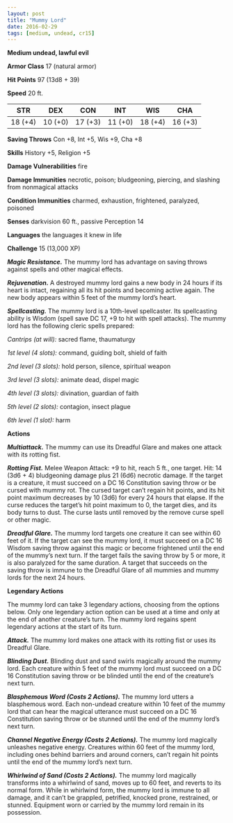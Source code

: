 ```yaml
---
layout: post
title: "Mummy Lord"
date: 2016-02-29
tags: [medium, undead, cr15]
---
```


**Medium undead, lawful evil**

**Armor Class** 17 (natural armor)

**Hit Points** 97 (13d8 + 39)

**Speed** 20 ft.

|   STR   |   DEX   |   CON   |   INT   |   WIS   |   CHA   |
|:-----:|:-----:|:-----:|:-----:|:-----:|:-----:|
| 18 (+4) | 10 (+0) | 17 (+3) | 11 (+0) | 18 (+4) | 16 (+3) |

**Saving Throws** Con +8, Int +5, Wis +9, Cha +8 

**Skills** History +5, Religion +5 

**Damage Vulnerabilities** fire 

**Damage Immunities** necrotic, poison; bludgeoning, piercing, and slashing from nonmagical attacks 

**Condition Immunities** charmed, exhaustion, frightened, paralyzed, poisoned 

**Senses** darkvision 60 ft., passive Perception 14 

**Languages** the languages it knew in life 

**Challenge** 15 (13,000 XP) 

***Magic Resistance.*** The mummy lord has advantage on saving throws against spells and other magical effects. 

***Rejuvenation.*** A destroyed mummy lord gains a new body in 24 hours if its heart is intact, regaining all its hit points and becoming active again. The new body appears within 5 feet of the mummy lord’s heart. 

***Spellcasting.*** The mummy lord is a 10th-level spellcaster. Its spellcasting ability is Wisdom (spell save DC 17, +9 to hit with spell attacks). The mummy lord has the following cleric spells prepared: 

*Cantrips (at will):* sacred flame, thaumaturgy 

*1st level (4 slots):* command, guiding bolt, shield of faith 

*2nd level (3 slots):* hold person, silence, spiritual weapon 

*3rd level (3 slots):* animate dead, dispel magic 

*4th level (3 slots):* divination, guardian of faith 

*5th level (2 slots):* contagion, insect plague 

*6th level (1 slot):* harm 

**Actions** 

***Multiattack.*** The mummy can use its Dreadful Glare and makes one attack with its rotting fist. 

***Rotting Fist.*** Melee Weapon Attack: +9 to hit, reach 5 ft., one target. Hit: 14 (3d6 + 4) bludgeoning damage plus 21 (6d6) necrotic damage. If the target is a creature, it must succeed on a DC 16 Constitution saving throw or be cursed with mummy rot. The cursed target can’t regain hit points, and its hit point maximum decreases by 10 (3d6) for every 24 hours that elapse. If the curse reduces the target’s hit point maximum to 0, the target dies, and its body turns to dust. The curse lasts until removed by the remove curse spell or other magic. 

***Dreadful Glare.*** The mummy lord targets one creature it can see within 60 feet of it. If the target can see the mummy lord, it must succeed on a DC 16 Wisdom saving throw against this magic or become frightened until the end of the mummy’s next turn. If the target fails the saving throw by 5 or more, it is also paralyzed for the same duration. A target that succeeds on the saving throw is immune to the Dreadful Glare of all mummies and mummy lords for the next 24 hours. 

**Legendary Actions** 

The mummy lord can take 3 legendary actions, choosing from the options below. Only one legendary action option can be used at a time and only at the end of another creature’s turn. The mummy lord regains spent legendary actions at the start of its turn. 

***Attack.*** The mummy lord makes one attack with its rotting fist or uses its Dreadful Glare. 

***Blinding Dust.*** Blinding dust and sand swirls magically around the mummy lord. Each creature within 5 feet of the mummy lord must succeed on a DC 16 Constitution saving throw or be blinded until the end of the creature’s next turn. 

***Blasphemous Word (Costs 2 Actions).*** The mummy lord utters a blasphemous word. Each non-undead creature within 10 feet of the mummy lord that can hear the magical utterance must succeed on a DC 16 Constitution saving throw or be stunned until the end of the mummy lord’s next turn.

***Channel Negative Energy (Costs 2 Actions).*** The mummy lord magically unleashes negative energy. Creatures within 60 feet of the mummy lord, including ones behind barriers and around corners, can’t regain hit points until the end of the mummy lord’s next turn. 

***Whirlwind of Sand (Costs 2 Actions).*** The mummy lord magically transforms into a whirlwind of sand, moves up to 60 feet, and reverts to its normal form. While in whirlwind form, the mummy lord is immune to all damage, and it can’t be grappled, petrified, knocked prone, restrained, or stunned. Equipment worn or carried by the mummy lord remain in its possession.

